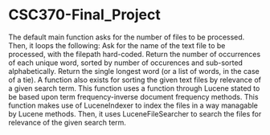 # CSC370-Final_Project
The default main function asks for the number of files to be processed. Then, it loops the following:
  Ask for the name of the text file to be processed, with the filepath hard-coded.
  Return the number of occurrences of each unique word, sorted by number of occurences and sub-sorted alphabetically.
  Return the single longest word (or a list of words, in the case of a tie).
A function also exists for sorting the given text files by relevance of a given search term. This function uses a function through Lucene stated to be based upon term frequency-inverse document frequency methods.
This function makes use of LuceneIndexer to index the files in a way managable by Lucene methods. Then, it uses LuceneFileSearcher to search the files for relevance of the given search term.
